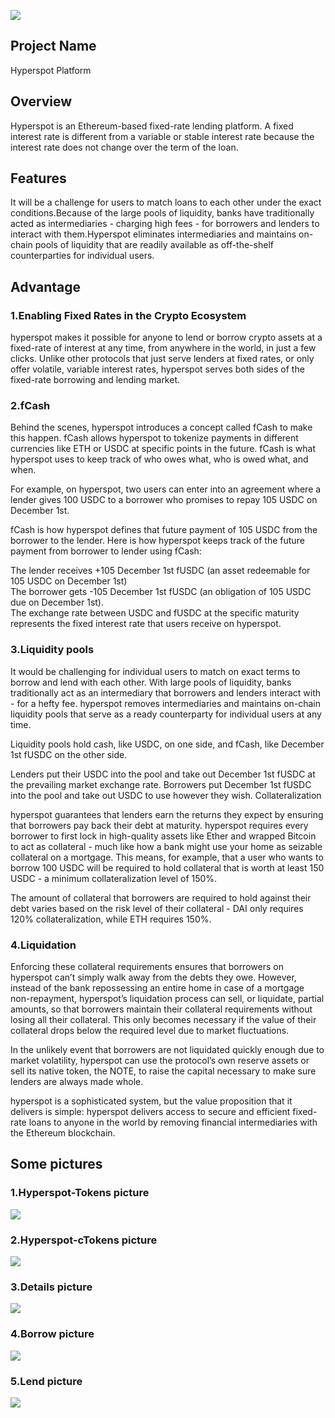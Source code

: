![](https://raw.githubusercontent.com/hyperspot/BNB-hyperspot/main/PIC/Hyperspot.jpeg)

## Project Name

Hyperspot Platform

## Overview

Hyperspot is an Ethereum-based fixed-rate lending platform. A fixed interest rate is different from a variable or stable interest rate because the interest rate does not change over the term of the loan.

## Features

It will be a challenge for users to match loans to each other under the exact conditions.Because of the large pools of liquidity, banks have traditionally acted as intermediaries - charging high fees - for borrowers and lenders to interact with them.Hyperspot eliminates intermediaries and maintains on-chain pools of liquidity that are readily available as off-the-shelf counterparties for individual users.

## Advantage

### 1.Enabling Fixed Rates in the Crypto Ecosystem

hyperspot makes it possible for anyone to lend or borrow crypto assets at a fixed-rate of interest at any time, from anywhere in the world, in just a few clicks. Unlike other protocols that just serve lenders at fixed rates, or only offer volatile, variable interest rates, hyperspot serves both sides of the fixed-rate borrowing and lending market.

### 2.fCash

Behind the scenes, hyperspot introduces a concept called fCash to make this happen. fCash allows hyperspot to tokenize payments in different currencies like ETH or USDC at specific points in the future. fCash is what hyperspot uses to keep track of who owes what, who is owed what, and when.

For example, on hyperspot, two users can enter into an agreement where a lender gives 100 USDC to a borrower who promises to repay 105 USDC on December 1st.

fCash is how hyperspot defines that future payment of 105 USDC from the borrower to the lender. Here is how hyperspot keeps track of the future payment from borrower to lender using fCash:

The lender receives +105 December 1st fUSDC (an asset redeemable for 105 USDC on December 1st)  
The borrower gets -105 December 1st fUSDC (an obligation of 105 USDC due on December 1st).  
The exchange rate between USDC and fUSDC at the specific maturity represents the fixed interest rate that users receive on hyperspot.  

### 3.Liquidity pools

It would be challenging for individual users to match on exact terms to borrow and lend with each other. With large pools of liquidity, banks traditionally act as an intermediary that borrowers and lenders interact with - for a hefty fee. hyperspot removes intermediaries and maintains on-chain liquidity pools that serve as a ready counterparty for individual users at any time.

Liquidity pools hold cash, like USDC, on one side, and fCash, like December 1st fUSDC on the other side.

Lenders put their USDC into the pool and take out December 1st fUSDC at the prevailing market exchange rate.
Borrowers put December 1st fUSDC into the pool and take out USDC to use however they wish.
Collateralization

hyperspot guarantees that lenders earn the returns they expect by ensuring that borrowers pay back their debt at maturity. hyperspot requires every borrower to first lock in high-quality assets like Ether and wrapped Bitcoin to act as collateral - much like how a bank might use your home as seizable collateral on a mortgage. This means, for example, that a user who wants to borrow 100 USDC will be required to hold collateral that is worth at least 150 USDC - a minimum collateralization level of 150%.

The amount of collateral that borrowers are required to hold against their debt varies based on the risk level of their collateral - DAI only requires 120% collateralization, while ETH requires 150%.

### 4.Liquidation

Enforcing these collateral requirements ensures that borrowers on hyperspot can’t simply walk away from the debts they owe. However, instead of the bank repossessing an entire home in case of a mortgage non-repayment, hyperspot’s liquidation process can sell, or liquidate, partial amounts, so that borrowers maintain their collateral requirements without losing all their collateral. This only becomes necessary if the value of their collateral drops below the required level due to market fluctuations.

In the unlikely event that borrowers are not liquidated quickly enough due to market volatility, hyperspot can use the protocol’s own reserve assets or sell its native token, the NOTE, to raise the capital necessary to make sure lenders are always made whole.

hyperspot is a sophisticated system, but the value proposition that it delivers is simple: hyperspot delivers access to secure and efficient fixed-rate loans to anyone in the world by removing financial intermediaries with the Ethereum blockchain.


## Some pictures

### 1.Hyperspot-Tokens picture

![](https://raw.githubusercontent.com/hyperspot/BNB-hyperspot/main/PIC/Hyperspot-Tokens.png)

### 2.Hyperspot-cTokens picture

![](https://raw.githubusercontent.com/hyperspot/BNB-hyperspot/main/PIC/Hyperspot-cTokens.png)

### 3.Details picture

![](https://raw.githubusercontent.com/hyperspot/BNB-hyperspot/main/PIC/Details.png)

### 4.Borrow picture

![](https://raw.githubusercontent.com/hyperspot/BNB-hyperspot/main/PIC/Borrow.png)

### 5.Lend picture

![](https://raw.githubusercontent.com/hyperspot/BNB-hyperspot/main/PIC/Lend.png)
